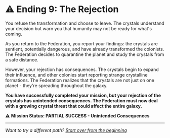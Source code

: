 # ⚠️ Ending 9: The Rejection

You refuse the transformation and choose to leave. The crystals understand your decision but warn you that humanity may not be ready for what's coming.

As you return to the Federation, you report your findings: the crystals are sentient, potentially dangerous, and have already transformed the colonists. The Federation decides to quarantine the planet and study the crystals from a safe distance.

However, your rejection has consequences. The crystals begin to expand their influence, and other colonies start reporting strange crystalline formations. The Federation realizes that the crystals are not just on one planet - they're spreading throughout the galaxy.

**You have successfully completed your mission, but your rejection of the crystals has unintended consequences. The Federation must now deal with a growing crystal threat that could affect the entire galaxy.**

⚠️ **Mission Status: PARTIAL SUCCESS - Unintended Consequences**

---

*Want to try a different path? [Start over from the beginning](./_start-here.md)*
